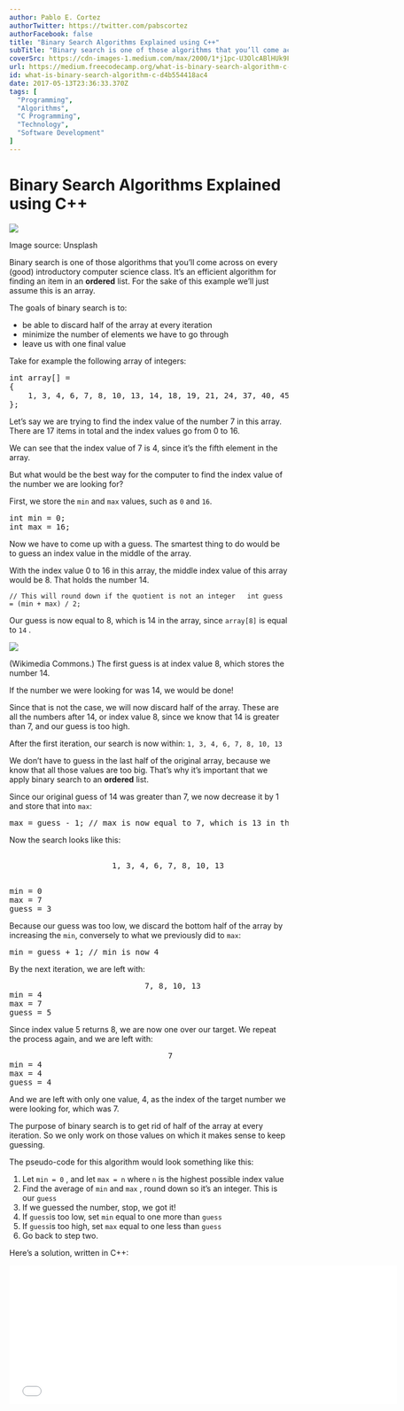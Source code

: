 ```yaml
---
author: Pablo E. Cortez
authorTwitter: https://twitter.com/pabscortez
authorFacebook: false
title: "Binary Search Algorithms Explained using C++"
subTitle: "Binary search is one of those algorithms that you’ll come across on every (good) introductory computer science class. It’s an efficient a..."
coverSrc: https://cdn-images-1.medium.com/max/2000/1*j1pc-U3OlcABlHUk9FAB0w.jpeg
url: https://medium.freecodecamp.org/what-is-binary-search-algorithm-c-d4b554418ac4
id: what-is-binary-search-algorithm-c-d4b554418ac4
date: 2017-05-13T23:36:33.370Z
tags: [
  "Programming",
  "Algorithms",
  "C Programming",
  "Technology",
  "Software Development"
]
---
```

# Binary Search Algorithms Explained using C++







![](https://cdn-images-1.medium.com/max/2000/1*j1pc-U3OlcABlHUk9FAB0w.jpeg)

Image source: Unsplash







Binary search is one of those algorithms that you’ll come across on every (good) introductory computer science class. It’s an efficient algorithm for finding an item in an **ordered** list. For the sake of this example we’ll just assume this is an array.

The goals of binary search is to:

*   be able to discard half of the array at every iteration
*   minimize the number of elements we have to go through
*   leave us with one final value

Take for example the following array of integers:

<pre name="a647" id="a647" class="graf graf--pre graf-after--p">int array[] =   
{   
    1, 3, 4, 6, 7, 8, 10, 13, 14, 18, 19, 21, 24, 37, 40, 45, 71   
};</pre>

Let’s say we are trying to find the index value of the number 7 in this array. There are 17 items in total and the index values go from 0 to 16.

We can see that the index value of 7 is 4, since it’s the fifth element in the array.

But what would be the best way for the computer to find the index value of the number we are looking for?

First, we store the `min` and `max` values, such as `0` and `16`.

<pre name="2f1c" id="2f1c" class="graf graf--pre graf-after--p">int min = 0;  
int max = 16;</pre>

Now we have to come up with a guess. The smartest thing to do would be to guess an index value in the middle of the array.

With the index value 0 to 16 in this array, the middle index value of this array would be 8\. That holds the number 14.

`// This will round down if the quotient is not an integer  
int guess = (min + max) / 2;`

Our guess is now equal to 8, which is 14 in the array, since `array[8]` is equal to `14` .



![](https://cdn-images-1.medium.com/max/1600/1*8cG_3FmI_F0LXrZVuwvN9g.png)

(Wikimedia Commons.) The first guess is at index value 8, which stores the number 14.



If the number we were looking for was 14, we would be done!

Since that is not the case, we will now discard half of the array. These are all the numbers after 14, or index value 8, since we know that 14 is greater than 7, and our guess is too high.

After the first iteration, our search is now within: `1, 3, 4, 6, 7, 8, 10, 13`

We don’t have to guess in the last half of the original array, because we know that all those values are too big. That’s why it’s important that we apply binary search to an **ordered** list.

Since our original guess of 14 was greater than 7, we now decrease it by 1 and store that into `max`:

<pre name="aa96" id="aa96" class="graf graf--pre graf-after--p">max = guess - 1; // max is now equal to 7, which is 13 in the array</pre>

Now the search looks like this:

<pre name="f20c" id="f20c" class="graf graf--pre graf-after--p">  
                      1, 3, 4, 6, 7, 8, 10, 13  

</pre>

<pre name="2a78" id="2a78" class="graf graf--pre graf-after--pre">min = 0  
max = 7  
guess = 3 </pre>

Because our guess was too low, we discard the bottom half of the array by increasing the `min`, conversely to what we previously did to `max`:

<pre name="6919" id="6919" class="graf graf--pre graf-after--p">min = guess + 1; // min is now 4</pre>

By the next iteration, we are left with:

<pre name="171d" id="171d" class="graf graf--pre graf-after--p">                             7, 8, 10, 13  
min = 4  
max = 7  
guess = 5</pre>

Since index value 5 returns 8, we are now one over our target. We repeat the process again, and we are left with:

<pre name="99c6" id="99c6" class="graf graf--pre graf-after--p">                                  7  
min = 4  
max = 4  
guess = 4</pre>

And we are left with only one value, 4, as the index of the target number we were looking for, which was 7.

The purpose of binary search is to get rid of half of the array at every iteration. So we only work on those values on which it makes sense to keep guessing.

The pseudo-code for this algorithm would look something like this:

1.  Let `min = 0` , and let `max = n` where `n` is the highest possible index value
2.  Find the average of `min` and `max` , round down so it’s an integer. This is our `guess`
3.  If we guessed the number, stop, we got it!
4.  If `guess`is too low, set `min` equal to one more than `guess`
5.  If `guess`is too high, set `max` equal to one less than `guess`
6.  Go back to step two.

Here’s a solution, written in C++:





<iframe width="700" height="250" src="/media/a01ba9f368ab0e974a4a65a3511ab581?postId=d4b554418ac4" data-media-id="a01ba9f368ab0e974a4a65a3511ab581" data-thumbnail="https://i.embed.ly/1/image?url=https%3A%2F%2Favatars0.githubusercontent.com%2Fu%2F9813882%3Fv%3D3%26s%3D400&amp;key=4fce0568f2ce49e8b54624ef71a8a5bd" allowfullscreen="" frameborder="0"></iframe>












